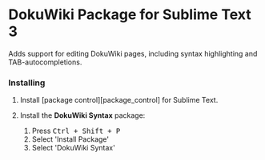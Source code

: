# DokuWiki Package for Sublime Text 3

Adds support for editing DokuWiki pages, including syntax highlighting and TAB-autocompletions.


### Installing

1. Install [package control][package_control] for Sublime Text.
1. Install the **DokuWiki Syntax** package:

	1. Press <kbd>Ctrl + Shift + P</kbd>
	1. Select 'Install Package'
	1. Select 'DokuWiki Syntax'

